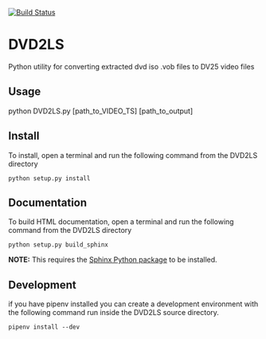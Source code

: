 [![Build Status](https://travis-ci.org/amiaopensource/DVD2LS.svg?branch=master)](https://travis-ci.org/amiaopensource/DVD2LS)
# DVD2LS
Python utility for converting extracted dvd iso .vob files to DV25 video files

## Usage
python DVD2LS.py [path_to_VIDEO_TS] [path_to_output]

## Install

To install, open a terminal and run the following command from the DVD2LS 
directory 

`python setup.py install`

## Documentation

To build HTML documentation, open a terminal and run the following command from the DVD2LS 
directory  

`python setup.py build_sphinx`

**NOTE:** This requires the 
[Sphinx Python package](https://pypi.org/project/Sphinx/) to be installed.

## Development

if you have pipenv installed you can create a development environment with 
the following command run inside the DVD2LS source directory.

`pipenv install --dev`

